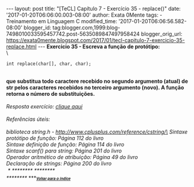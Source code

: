 --- layout: post title: "\[TeCL\] Capítulo 7 - Exercício 35 - replace()"
date: '2017-01-20T06:06:00.003-08:00' author: Exata 0Mente tags: -
Treinamento em Linguagem C modified\_time:
'2017-01-20T06:06:56.582-08:00' blogger\_id:
tag:blogger.com,1999:blog-7498010033595457742.post-5635089847497958424
blogger\_orig\_url:
https://exata0mente.blogspot.com/2017/01/tecl-capitulo-7-exercicio-35-replace.html
--- **Exercicio 35 - Escreva a função de protótipo:**\
\

    int replace(char[], char, char);

\
**que substitua todo caractere recebido no segundo argumento (atual) de
str pelos caracteres recebidos no terceiro argumento (novo). A função
retorna o número de substituições.**\
\
*Resposta exercício: [clique aqui](http://adf.ly/1iPhfQ)*\
\
*Referências úteis:*\
\
*biblioteca string.h - http://www.cplusplus.com/reference/cstring/\
Sintaxe protótipo de função: Página 112 do livro\
Sintaxe definição de função: Página 114 do livro\
Sintaxe scanf() para string: Página 201 do livro\
Operador aritmético de atribuição: Página 49 do livro*\
*Declaração de strings: Página 200 do livro\
 * ********<span
style="font-family: &quot;helvetica neue&quot; , &quot;arial&quot; , &quot;helvetica&quot; , sans-serif;"><span
style="font-size: small;"><span style="font-size: x-small;">*<span
style="font-family: &quot;helvetica neue&quot; , &quot;arial&quot; , &quot;helvetica&quot; , sans-serif;"><span
style="font-family: &quot;helvetica neue&quot; , &quot;arial&quot; , &quot;helvetica&quot; , sans-serif;"> </span></span>*</span></span></span>********\
********<span
style="font-family: &quot;helvetica neue&quot; , &quot;arial&quot; , &quot;helvetica&quot; , sans-serif;"><span
style="font-size: small;"><span style="font-size: x-small;">*<span
style="font-family: &quot;helvetica neue&quot; , &quot;arial&quot; , &quot;helvetica&quot; , sans-serif;"><span
style="font-family: &quot;helvetica neue&quot; , &quot;arial&quot; , &quot;helvetica&quot; , sans-serif;"> </span></span>*</span></span></span>************<span
style="font-family: &quot;helvetica neue&quot; , &quot;arial&quot; , &quot;helvetica&quot; , sans-serif;"><span
style="font-size: small;">[<span style="font-size: x-small;">*Voltar
para o ín<span
style="font-family: &quot;helvetica neue&quot; , &quot;arial&quot; , &quot;helvetica&quot; , sans-serif;">di<span
style="font-family: &quot;helvetica neue&quot; , &quot;arial&quot; , &quot;helvetica&quot; , sans-serif;">ce</span></span>*</span>](http://exata0mente.blogspot.com/2016/11/indice-do-blog.html)</span></span>********
